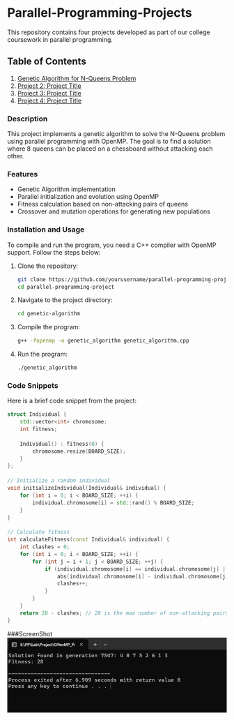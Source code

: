 # Parallel-Programming-Projects

This repository contains four projects developed as part of our college coursework in parallel programming.

## Table of Contents
1. [Genetic Algorithm for N-Queens Problem](#genetic-algorithm-for-n-queens-problem)
2. [Project 2: Project Title](#project-2-project-title)
3. [Project 3: Project Title](#project-3-project-title)
4. [Project 4: Project Title](#project-4-project-title)

### Description
This project implements a genetic algorithm to solve the N-Queens problem using parallel programming with OpenMP. The goal is to find a solution where 8 queens can be placed on a chessboard without attacking each other.

### Features
- Genetic Algorithm implementation
- Parallel initialization and evolution using OpenMP
- Fitness calculation based on non-attacking pairs of queens
- Crossover and mutation operations for generating new populations

### Installation and Usage
To compile and run the program, you need a C++ compiler with OpenMP support. Follow the steps below:

1. Clone the repository:
    ```bash
    git clone https://github.com/yourusername/parallel-programming-project.git
    cd parallel-programming-project
    ```

2. Navigate to the project directory:
    ```bash
    cd genetic-algorithm
    ```

3. Compile the program:
    ```bash
    g++ -fopenmp -o genetic_algorithm genetic_algorithm.cpp
    ```

4. Run the program:
    ```bash
    ./genetic_algorithm
    ```

### Code Snippets
Here is a brief code snippet from the project:

```cpp
struct Individual {
    std::vector<int> chromosome;
    int fitness;

    Individual() : fitness(0) {
        chromosome.resize(BOARD_SIZE);
    }
};

// Initialize a random individual
void initializeIndividual(Individual& individual) {
    for (int i = 0; i < BOARD_SIZE; ++i) {
        individual.chromosome[i] = std::rand() % BOARD_SIZE;
    }
}

// Calculate fitness
int calculateFitness(const Individual& individual) {
    int clashes = 0;
    for (int i = 0; i < BOARD_SIZE; ++i) {
        for (int j = i + 1; j < BOARD_SIZE; ++j) {
            if (individual.chromosome[i] == individual.chromosome[j] || 
                abs(individual.chromosome[i] - individual.chromosome[j]) == j - i) {
                clashes++;
            }
        }
    }
    return 28 - clashes; // 28 is the max number of non-attacking pairs
}
```

###ScreenShot
![Description of the image](./image.png)

